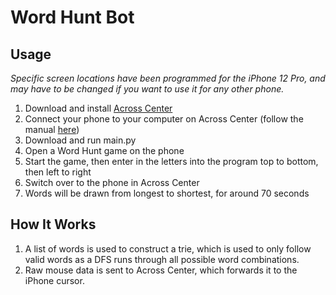 # Word Hunt Bot
## Usage
*Specific screen locations have been programmed for the iPhone 12 Pro, and may have to be changed if you want to use it for any other phone.*
1) Download and install [Across Center](http://www.acrosscenter.com/)
2) Connect your phone to your computer on Across Center (follow the manual [here](http://www.acrosscenter.com/manual/))
3) Download and run main.py
4) Open a Word Hunt game on the phone
5) Start the game, then enter in the letters into the program top to bottom, then left to right
6) Switch over to the phone in Across Center
7) Words will be drawn from longest to shortest, for around 70 seconds

## How It Works
1) A list of words is used to construct a trie, which is used to only follow valid words as a DFS runs through all possible word combinations.
2) Raw mouse data is sent to Across Center, which forwards it to the iPhone cursor.
